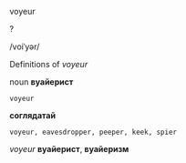 voyeur

?

/voiˈyər/

Definitions of _voyeur_

noun
**вуайерист**

    voyeur
**соглядатай**

    voyeur, eavesdropper, peeper, keek, spier

_voyeur_
**вуайерист**, **вуайеризм**